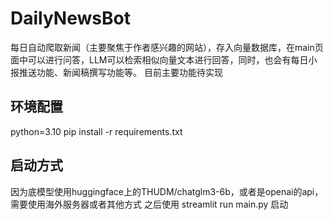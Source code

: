 # DailyNewsBot
每日自动爬取新闻（主要聚焦于作者感兴趣的网站），存入向量数据库，在main页面中可以进行问答，LLM可以检索相似向量文本进行回答，同时，也会有每日小报推送功能、新闻稿撰写功能等。
目前主要功能待实现
## 环境配置
python=3.10
pip install -r requirements.txt

## 启动方式
因为底模型使用huggingface上的THUDM/chatglm3-6b，或者是openai的api，需要使用海外服务器或者其他方式
之后使用 
streamlit run main.py 
启动